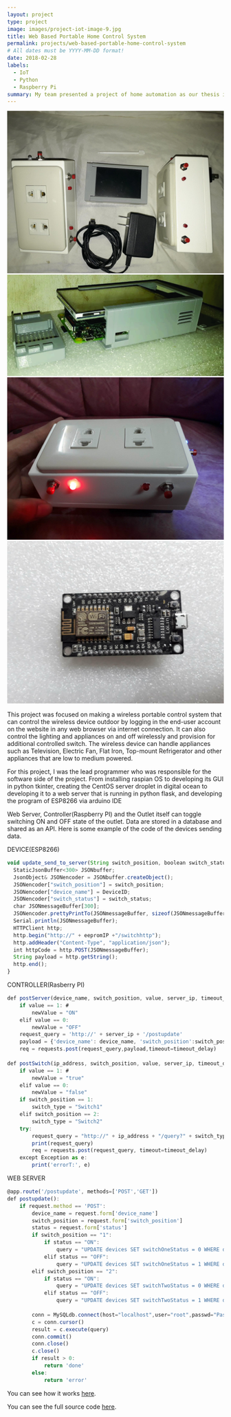 ```yaml
---
layout: project
type: project
image: images/project-iot-image-9.jpg
title: Web Based Portable Home Control System
permalink: projects/web-based-portable-home-control-system
# All dates must be YYYY-MM-DD format!
date: 2018-02-28
labels:
  - IoT
  - Python
  - Raspberry Pi
summary: My team presented a project of home automation as our thesis in our university.
---
```


<div class="ui small rounded images">
  <img class="ui image" src="../images/project-iot-image-1.jpg">
  <img class="ui image" src="../images/project-iot-image-2.jpg">
  <img class="ui image" src="../images/project-iot-image-9.jpg">
  <img class="ui image" src="../images/project-iot-image-7.jpg">
</div>

This project was focused on making a wireless portable control system that can control the wireless device outdoor by logging in the end-user account on the website in any web browser via internet connection. It can also control the lighting and appliances on and off wirelessly and provision for additional controlled switch. The wireless device can handle appliances such as Television, Electric Fan, Flat Iron, Top-mount Refrigerator and other appliances that are low to medium powered.

For this project, I was the lead programmer who was responsible for the software side of the project. From installing raspian OS to developing its GUI in python tkinter, creating the CentOS server droplet in digital ocean to developing it to a web server that is running in python flask, and developing the program of ESP8266 via arduino IDE


Web Server, Controller(Raspberry PI) and the Outlet itself can toggle switching ON and OFF state of the outlet. Data are stored in a database and shared as an API. Here is some example of the code of the devices sending data.

DEVICE(ESP8266)
```js
void update_send_to_server(String switch_position, boolean switch_status){
  StaticJsonBuffer<300> JSONbuffer;
  JsonObject& JSONencoder = JSONbuffer.createObject();
  JSONencoder["switch_position"] = switch_position;
  JSONencoder["device_name"] = DeviceID;
  JSONencoder["switch_status"] = switch_status;
  char JSONmessageBuffer[300];
  JSONencoder.prettyPrintTo(JSONmessageBuffer, sizeof(JSONmessageBuffer));
  Serial.println(JSONmessageBuffer);
  HTTPClient http;
  http.begin("http://" + eepromIP +"/switchhttp");
  http.addHeader("Content-Type", "application/json");
  int httpCode = http.POST(JSONmessageBuffer); 
  String payload = http.getString(); 
  http.end(); 
}
```

CONTROLLER(Rasberry PI)

```js
def postServer(device_name, switch_position, value, server_ip, timeout_delay):
    if value == 1: #
        newValue = "ON"
    elif value == 0:
        newValue = "OFF"
    request_query = 'http://' + server_ip + '/postupdate'
    payload = {'device_name': device_name, 'switch_position':switch_position, 'status': newValue}
    req = requests.post(request_query,payload,timeout=timeout_delay)

def postSwitch(ip_address, switch_position, value, server_ip, timeout_delay):
    if value == 1: #
        newValue = "true"
    elif value == 0:
        newValue = "false"
    if switch_position == 1:
        switch_type = "Switch1"
    elif switch_position == 2:
        switch_type = "Switch2"
    try:
        request_query = "http://" + ip_address + "/query?" + switch_type + "=" + newValue
        print(request_query)
        req = requests.post(request_query, timeout=timeout_delay)
    except Exception as e:
        print('errorT:', e)
```

WEB SERVER
```js
@app.route('/postupdate', methods=['POST','GET'])
def postupdate():
    if request.method == 'POST':
        device_name = request.form['device_name']
        switch_position = request.form['switch_position']
        status = request.form['status']
        if switch_position == "1":
            if status == "ON":
                query = "UPDATE devices SET switchOneStatus = 0 WHERE deviceName = \"" + device_name + "\";"
            elif status == "OFF":
                query = "UPDATE devices SET switchOneStatus = 1 WHERE deviceName = \"" + device_name + "\";"
        elif switch_position == "2":
            if status == "ON":
                query = "UPDATE devices SET switchTwoStatus = 0 WHERE deviceName = \"" + device_name + "\";"
            elif status == "OFF":
                query = "UPDATE devices SET switchTwoStatus = 1 WHERE deviceName = \"" + device_name + "\";"
        
        conn = MySQLdb.connect(host="localhost",user="root",passwd="Password123!", db="myflaskapp")
        c = conn.cursor()   
        result = c.execute(query)
        conn.commit()
        conn.close()
        c.close()
        if result > 0:
            return 'done'
        else:
            return 'error'
```

You can see how it works [here](https://www.youtube.com/watch?v=_NttntY7BJg).

You can see the full source code [here](https://github.com/jdbalgos/portable-home-control-system).

